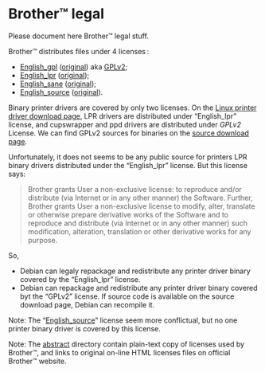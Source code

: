 Brother™ legal
==============

Please document here Brother™ legal stuff.

Brother™ distributes files under 4 licenses :

* [English_gpl](abstract/English_gpl.txt) ([original](http://www.brother.com/agreement/English_gpl/agree.html)) aka [GPLv2](http://www.gnu.org/licenses/gpl-2.0.html);
* [English_lpr](abstract/English_lpr.txt) ([original](http://www.brother.com/agreement/English_lpr/agree.html));
* [English_sane](abstract/English_sane.txt) ([original](http://www.brother.com/agreement/English_sane/agree.html));
* [English_source](abstract/English_source.txt) ([original](http://www.brother.com/agreement/English_source/agree.html)).

Binary printer drivers are covered by only two licenses. On the [Linux printer driver download page](http://welcome.solutions.brother.com/bsc/public_s/id/linux/en/download_prn.html), LPR drivers are distributed under “English_lpr” license, and cupswrapper and ppd drivers are distributed under _GPLv2_ License. We can find GPLv2 sources for binaries on the [source download page](http://welcome.solutions.brother.com/bsc/public_s/id/linux/en/download_src.html).

Unfortunately, it does not seems to be any public source for printers LPR binary drivers distributed under the “English_lpr” license. But this license says:

> Brother grants User a non-exclusive license: to reproduce and/or distribute (via Internet or in any other manner) the Software. Further, Brother grants User a non-exclusive license to modify, alter, translate or otherwise prepare derivative works of the Software and to reproduce and distribute (via Internet or in any other manner) such modification, alteration, translation or other derivative works for any purpose.

So,

* Debian can legaly repackage and redistribute any printer driver binary covered by the “English_lpr” license.
* Debian can repackage and redistribute any printer driver binary covered byt the “GPLv2” license. If source code is available on the source download page, Debian can recompile it.

Note: The “[English_source](http://www.brother.com/agreement/English_source/agree.html)” license seem more conflictual, but no one printer binary driver is covered by this license.

Note: The [abstract](abstract/) directory contain plain-text copy of licenses used by Brother™, and links to original on-line HTML licenses files on official Brother™ website.
